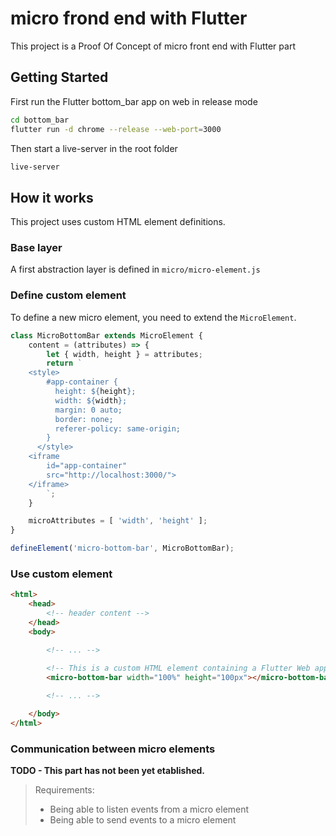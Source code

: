 # micro frond end with Flutter

This project is a Proof Of Concept of micro front end with Flutter part

## Getting Started

First run the Flutter bottom_bar app on web in release mode

```bash
cd bottom_bar
flutter run -d chrome --release --web-port=3000
```

Then start a live-server in the root folder

```bash
live-server
``` 

## How it works

This project uses custom HTML element definitions.

### Base layer

A first abstraction layer is defined in `micro/micro-element.js`

### Define custom element

To define a new micro element, you need to extend the `MicroElement`.

```js
class MicroBottomBar extends MicroElement {
    content = (attributes) => {
        let { width, height } = attributes;
        return `
    <style>
        #app-container {
          height: ${height};
          width: ${width};
          margin: 0 auto;
          border: none;
          referer-policy: same-origin;
        }
      </style>
    <iframe 
        id="app-container"
        src="http://localhost:3000/">
    </iframe>
        `;
    }

    microAttributes = [ 'width', 'height' ];
}

defineElement('micro-bottom-bar', MicroBottomBar);
```

### Use custom element

```html
<html>
    <head>
        <!-- header content -->
    </head>
    <body>

        <!-- ... -->
        
        <!-- This is a custom HTML element containing a Flutter Web app -->
        <micro-bottom-bar width="100%" height="100px"></micro-bottom-bar>

        <!-- ... -->

    </body>
</html>
```

### Communication between micro elements

__TODO - This part has not been yet etablished.__

> Requirements:
> - Being able to listen events from a micro element
> - Being able to send events to a micro element